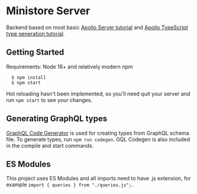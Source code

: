 # Ministore Server

Backend based on most basic [Apollo Server tutorial](https://www.apollographql.com/docs/apollo-server/getting-started) and [Apollo TypeScript type generation tutorial](https://www.apollographql.com/docs/apollo-server/workflow/generate-types/).

## Getting Started

Requirements: Node 16+ and relatively modern npm


```
  $ npm install
  $ npm start
```

Hot reloading hasn't been implemented, so you'll need quit your server and run `npm start` to 
see your changes.

## Generating GraphQL types

[GraphQL Code Generator](https://the-guild.dev/graphql/codegen) is used for creating types from
GraphQL schema file. To generate types, run `npm run codegen`. GQL Codegen is also included in
the compile and start commands.

## ES Modules

This project uses ES Modules and all imports need to have .js extension, for example `import { queries } from "./queries.js";`.